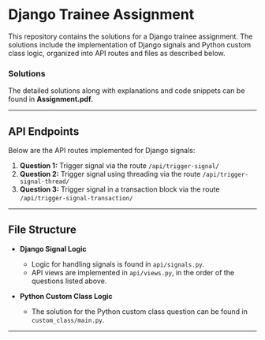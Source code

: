 # Django Trainee Assignment

This repository contains the solutions for a Django trainee assignment. The solutions include the implementation of Django signals and Python custom class logic, organized into API routes and files as described below.

### Solutions
The detailed solutions along with explanations and code snippets can be found in **Assignment.pdf**.

---

## API Endpoints

Below are the API routes implemented for Django signals:

1. **Question 1:** Trigger signal via the route `/api/trigger-signal/`
2. **Question 2:** Trigger signal using threading via the route `/api/trigger-signal-thread/`
3. **Question 3:** Trigger signal in a transaction block via the route `/api/trigger-signal-transaction/`

---

## File Structure

- **Django Signal Logic**
  - Logic for handling signals is found in `api/signals.py`.
  - API views are implemented in `api/views.py`, in the order of the questions listed above.

- **Python Custom Class Logic**
  - The solution for the Python custom class question can be found in `custom_class/main.py`.

---

